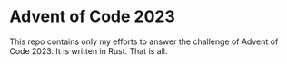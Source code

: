 # Advent of Code 2023
This repo contains only my efforts to answer the challenge of Advent of Code 2023.
It is written in Rust.
That is all.

